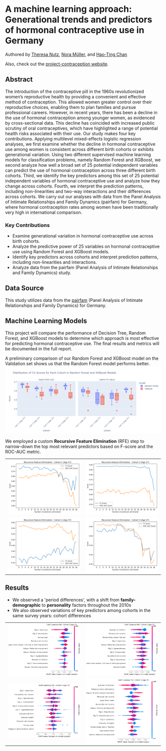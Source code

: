 #  A machine learning approach: Generational trends and predictors of hormonal contraceptive use in Germany
Authored by [Theresa Nutz](https://theresanutz.github.io/), [Nora Müller](https://nrmllr.github.io/), and [Hao-Ting Chan](https://www.linkedin.com/in/bryanchan97/)

Also, check out the [project-contraception website](https://projectcontraception.github.io/sp1.html).

## Abstract
The introduction of the contraceptive pill in the 1960s revolutionized women’s reproductive health by providing a convenient and effective method of contraception. This allowed women greater control over their reproductive choices, enabling them to plan families and pursue professional careers. However, in recent years, there has been a decline in the use of hormonal contraception among younger women, as evidenced by cross-sectional data. This decline has coincided with increased public scrutiny of oral contraceptives, which have highlighted a range of potential health risks associated with their use. Our study makes four key contributions. Applying multilevel mixed-effects logistic regression analyses, we first examine whether the decline in hormonal contraceptive use among women is consistent across different birth cohorts or exhibits generational variation. Using two different supervised machine learning models for classification problems, namely Random Forest and XGBoost, we second analyze how well a broad set of 25 potential independent variables can predict the use of hormonal contraception across three different birth cohorts. Third, we identify the key predictors among this set of 25 potential independent variables of hormonal contraceptive use and analyze how they change across cohorts. Fourth, we interpret the prediction patterns, including non-linearities and two-way interactions and their differences across cohorts. We carry out our analyses with data from the Panel Analysis of Intimate Relationships and Family Dynamics (pairfam) for Germany, where hormonal contraception rates among women have been traditionally very high in international comparison.

### Key Contributions
- Examine generational variation in hormonal contraceptive use across birth cohorts.
- Analyze the predictive power of 25 variables on hormonal contraceptive use using Random Forest and XGBoost models.
- Identify key predictors across cohorts and interpret prediction patterns, including non-linearities and interactions.
- Analyze data from the pairfam (Panel Analysis of Intimate Relationships and Family Dynamics) study.

## Data Source
This study utilizes data from the [pairfam](https://www.pairfam.de/en/data/) (Panel Analysis of Intimate Relationships and Family Dynamics) for Germany.

## Machine Learning Models
This project will compare the performance of Decision Tree, Random Forest, and XGBoost models to determine which approach is most effective for predicting hormonal contraceptive use. The final results and metrics will be documented in the full report.

A preliminary comparison of our Random Forest and XGBoost model on the Validation set shows us that the Random Forest model performs better.
![Model Performance on Validation Set](model_comparison_CVset.png)

We employed a custom **Recursive Feature Elimination** (RFE) step to narrow-down the top most relevant predictors based on F-score and the ROC-AUC metric.
<table>
  <tr>
    <td><img src="RFE_plot_X1.png" alt="RFE Plot - Cohort 1 (Age 27)" style="width: 100%; height: auto;"></td>
    <td><img src="RFE_plot_X2.png" alt="RFE Plot - Cohort 2 (Age 27)" style="width: 100%; height: auto;"></td>
  </tr>
  <tr>
    <td><img src="RFE_plot_X3.png" alt="RFE Plot - Cohort 2 (Age 37)" style="width: 100%; height: auto;"></td>
    <td><img src="RFE_plot_X4.png" alt="RFE Plot - Cohort 3 (Age 37)" style="width: 100%; height: auto;"></td>
  </tr>
</table>

## Results
- We observed a 'period differences', with a shift from **family-demographic** to **personality** factors throughout the 2010s
- We also observed variations of key predictors among cohorts in the same survey years: cohort differences
<table>
  <tr>
    <td><img src="plot_SHAP_beeswarm_coh1_27.png" alt="SHAP Beeswarm Plot - Cohort 1 (Age 27)" style="width: 100%; height: auto;"></td>
    <td><img src="plot_SHAP_beeswarm_coh2_27.png" alt="SHAP Beeswarm Plot - Cohort 2 (Age 27)" style="width: 100%; height: auto;"></td>
  </tr>
  <tr>
    <td><img src="plot_SHAP_beeswarm_coh2_37.png" alt="SHAP Beeswarm Plot - Cohort 2 (Age 37)" style="width: 100%; height: auto;"></td>
    <td><img src="plot_SHAP_beeswarm_coh3_37.png" alt="SHAP Beeswarm Plot - Cohort 3 (Age 37)" style="width: 100%; height: auto;"></td>
  </tr>
</table>

